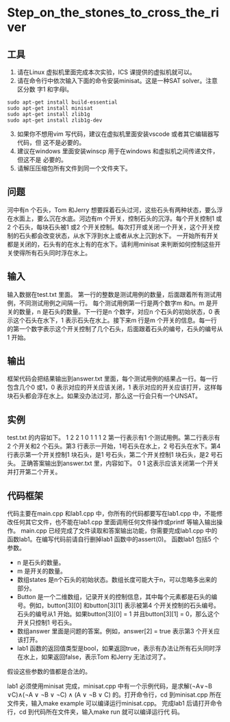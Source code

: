 # Step_on_the_stones_to_cross_the_river
## 工具
1. 请在Linux 虚拟机里面完成本次实验，ICS 课提供的虚拟机就可以。
2. 请在命令行中依次输入下面的命令安装minisat。这是一种SAT solver。注意区分数
字1 和字母l。
```
sudo apt-get install build-essential
sudo apt-get install minisat
sudo apt-get install zlib1g
sudo apt-get install zlib1g-dev
```
3. 如果你不想用vim 写代码，建议在虚拟机里面安装vscode 或者其它编辑器写代码，但
这不是必要的。
4. 建议在windows 里面安装winscp 用于在windows 和虚拟机之间传递文件，但这不是
必要的。
5. 请解压压缩包所有文件到同一个文件夹下。
## 问题
河中有n 个石头，Tom 和Jerry 想要踩着石头过河，这些石头有两种状态，要么浮在水面上，要么沉在水底。河边有m 个开关，控制石头的沉浮。每个开关控制1 或2 个石头，每块石头被1 或2 个开关控制。每次打开或关闭一个开关，这个开关控制的石头都会改变状态，从水下浮到水上或者从水上沉到水下。
一开始所有开关都是关闭的，石头有的在水上有的在水下。请利用minisat 来判断如何控制这些开关使得所有石头同时浮在水上。
## 输入
输入数据在test.txt 里面。
第一行的整数是测试用例的数量，后面跟着所有测试用例，不同测试用例之间隔一行。
每个测试用例第一行是两个数字m 和n。m 是开关的数量，n 是石头的数量。下一行是n 个数字，对应n 个石头的初始状态，0 表示这个石头在水下，1 表示石头在水上。接下来m 行是m 个开关的信息。每一行的第一个数字表示这个开关控制了几个石头，后面跟着石头的编号，石头的编号从1 开始。
## 输出
框架代码会把结果输出到answer.txt 里面，每个测试用例的结果占一行。每一行包含几个0 或1，0 表示对应的开关应该关闭，1 表示对应的开关应该打开，这样每块石头都会浮在水上。如果没办法过河，那么这一行会只有一个UNSAT。
## 实例
test.txt 的内容如下。
1
2 2
1 0
1 1
1 2
第一行表示有1 个测试用例。第二行表示有2 个开关和2 个石头。第3 行表示一开始，1号石头在水上，2 号石头在水下。第4 行表示第一个开关控制1 块石头，是1 号石头，第二个开关控制1 块石头，是2 号石头。
正确答案输出到answer.txt 里，内容如下。
0 1
这表示应该关闭第一个开关并打开第二个开关。
## 代码框架
代码主要在main.cpp 和lab1.cpp 中，你所有的代码都要写在lab1.cpp 中，不能修改任何其它文件，也不能在lab1.cpp 里面调用任何文件操作或printf 等输入输出操作。
main.cpp 已经完成了文件读取和答案输出功能，你需要完成lab1.cpp 中的函数lab1。在编写代码前请自行删掉lab1 函数中的assert(0)。
函数lab1 包括5 个参数。
- n 是石头的数量。
- m 是开关的数量。
- 数组states 是n个石头的初始状态。数组长度可能大于n，可以忽略多出来的部分。
- Button 是一个二维数组，记录开关的控制信息，其中每个元素都是石头的编号。例如，button[3][0] 和button[3][1] 表示被第4 个开关控制的石头编号。石头的编号从1 开始。如果button[3][0] = 1 并且button[3][1] = 0，那么这个开关只控制1 号石头。
- 数组answer 里面是问题的答案。例如，answer[2] = true 表示第3 个开关应该打开。
- lab1 函数的返回值类型是bool，如果返回true，表示有办法让所有石头同时浮在水上，如果返回false，表示Tom 和Jerry 无法过河了。

假设这些参数的值都是合法的。

lab1 必须使用minisat 完成，minisat.cpp 中有一个示例代码，是求解(¬A∨¬B ∨C)∧(¬A ∨ ¬B ∨ ¬C) ∧ (A ∨ ¬B ∨ C) 的。打开命令行，cd 到minisat.cpp 所在文件夹，输入make example 可以编译运行minisat.cpp。
完成lab1 后请打开命令行，cd 到代码所在文件夹，输入make run 就可以编译运行代
码。

